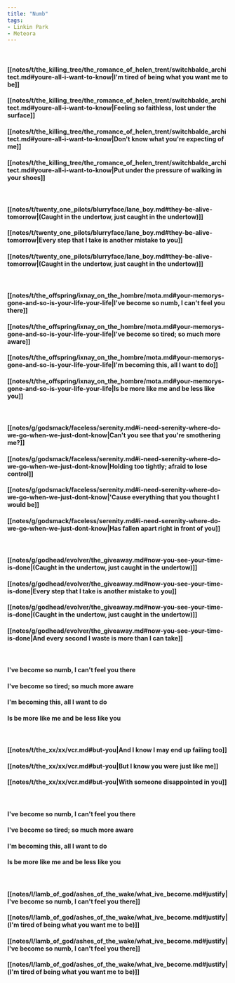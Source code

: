 ```yaml
---
title: "Numb"
tags:
- Linkin Park
- Meteora
---
```

&nbsp;
#### [[notes/t/the_killing_tree/the_romance_of_helen_trent/switchbalde_architect.md#youre-all-i-want-to-know|I'm tired of being what you want me to be]]
#### [[notes/t/the_killing_tree/the_romance_of_helen_trent/switchbalde_architect.md#youre-all-i-want-to-know|Feeling so faithless, lost under the surface]]
#### [[notes/t/the_killing_tree/the_romance_of_helen_trent/switchbalde_architect.md#youre-all-i-want-to-know|Don't know what you're expecting of me]]
#### [[notes/t/the_killing_tree/the_romance_of_helen_trent/switchbalde_architect.md#youre-all-i-want-to-know|Put under the pressure of walking in your shoes]]
&nbsp;
#### [[notes/t/twenty_one_pilots/blurryface/lane_boy.md#they-be-alive-tomorrow|(Caught in the undertow, just caught in the undertow)]]
#### [[notes/t/twenty_one_pilots/blurryface/lane_boy.md#they-be-alive-tomorrow|Every step that I take is another mistake to you]]
#### [[notes/t/twenty_one_pilots/blurryface/lane_boy.md#they-be-alive-tomorrow|(Caught in the undertow, just caught in the undertow)]]
&nbsp;
#### [[notes/t/the_offspring/ixnay_on_the_hombre/mota.md#your-memorys-gone-and-so-is-your-life-your-life|I've become so numb, I can't feel you there]]
#### [[notes/t/the_offspring/ixnay_on_the_hombre/mota.md#your-memorys-gone-and-so-is-your-life-your-life|I've become so tired; so much more aware]]
#### [[notes/t/the_offspring/ixnay_on_the_hombre/mota.md#your-memorys-gone-and-so-is-your-life-your-life|I'm becoming this, all I want to do]]
#### [[notes/t/the_offspring/ixnay_on_the_hombre/mota.md#your-memorys-gone-and-so-is-your-life-your-life|Is be more like me and be less like you]]
&nbsp;
#### [[notes/g/godsmack/faceless/serenity.md#i-need-serenity-where-do-we-go-when-we-just-dont-know|Can't you see that you're smothering me?]]
#### [[notes/g/godsmack/faceless/serenity.md#i-need-serenity-where-do-we-go-when-we-just-dont-know|Holding too tightly; afraid to lose control]]
#### [[notes/g/godsmack/faceless/serenity.md#i-need-serenity-where-do-we-go-when-we-just-dont-know|'Cause everything that you thought I would be]]
#### [[notes/g/godsmack/faceless/serenity.md#i-need-serenity-where-do-we-go-when-we-just-dont-know|Has fallen apart right in front of you]]
&nbsp;
#### [[notes/g/godhead/evolver/the_giveaway.md#now-you-see-your-time-is-done|(Caught in the undertow, just caught in the undertow)]]
#### [[notes/g/godhead/evolver/the_giveaway.md#now-you-see-your-time-is-done|Every step that I take is another mistake to you]]
#### [[notes/g/godhead/evolver/the_giveaway.md#now-you-see-your-time-is-done|(Caught in the undertow, just caught in the undertow)]]
#### [[notes/g/godhead/evolver/the_giveaway.md#now-you-see-your-time-is-done|And every second I waste is more than I can take]]
&nbsp;
#### I've become so numb, I can't feel you there
#### I've become so tired; so much more aware
#### I'm becoming this, all I want to do
#### Is be more like me and be less like you
&nbsp;
#### [[notes/t/the_xx/xx/vcr.md#but-you|And I know I may end up failing too]]
#### [[notes/t/the_xx/xx/vcr.md#but-you|But I know you were just like me]]
#### [[notes/t/the_xx/xx/vcr.md#but-you|With someone disappointed in you]]
&nbsp;
#### I've become so numb, I can't feel you there
#### I've become so tired; so much more aware
#### I'm becoming this, all I want to do
#### Is be more like me and be less like you
&nbsp;
#### [[notes/l/lamb_of_god/ashes_of_the_wake/what_ive_become.md#justify|I've become so numb, I can't feel you there]]
#### [[notes/l/lamb_of_god/ashes_of_the_wake/what_ive_become.md#justify|(I'm tired of being what you want me to be)]]
#### [[notes/l/lamb_of_god/ashes_of_the_wake/what_ive_become.md#justify|I've become so numb, I can't feel you there]]
#### [[notes/l/lamb_of_god/ashes_of_the_wake/what_ive_become.md#justify|(I'm tired of being what you want me to be)]]
